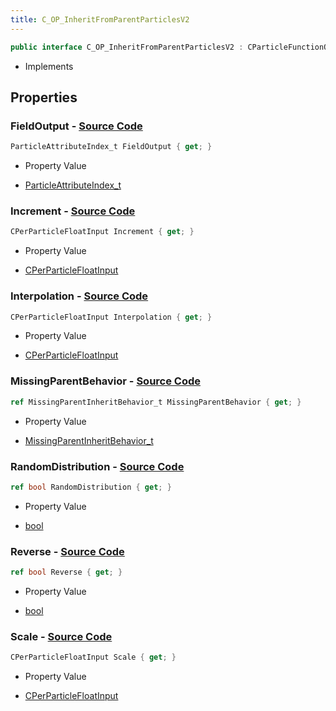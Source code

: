 ```yaml
---
title: C_OP_InheritFromParentParticlesV2
---
```


```csharp
public interface C_OP_InheritFromParentParticlesV2 : CParticleFunctionOperator, CParticleFunction, ISchemaClass<CParticleFunction>, ISchemaClass<CParticleFunctionOperator>, ISchemaClass<C_OP_InheritFromParentParticlesV2>, ISchemaField, ISchemaClass, INativeHandle
```

- Implements

## Properties

### **FieldOutput** - [Source Code](https://github.com/swiftly-solution/swiftlys2/blob/main/managed/src/SwiftlyS2.Generated/Schemas/Interfaces/C_OP_InheritFromParentParticlesV2.cs#L18)

```csharp
ParticleAttributeIndex_t FieldOutput { get; }
```

- Property Value

- [ParticleAttributeIndex_t](/docs/api/shared/schemadefinitions/particleattributeindex_t)

### **Increment** - [Source Code](https://github.com/swiftly-solution/swiftlys2/blob/main/managed/src/SwiftlyS2.Generated/Schemas/Interfaces/C_OP_InheritFromParentParticlesV2.cs#L20)

```csharp
CPerParticleFloatInput Increment { get; }
```

- Property Value

- [CPerParticleFloatInput](/docs/api/shared/schemadefinitions/cperparticlefloatinput)

### **Interpolation** - [Source Code](https://github.com/swiftly-solution/swiftlys2/blob/main/managed/src/SwiftlyS2.Generated/Schemas/Interfaces/C_OP_InheritFromParentParticlesV2.cs#L28)

```csharp
CPerParticleFloatInput Interpolation { get; }
```

- Property Value

- [CPerParticleFloatInput](/docs/api/shared/schemadefinitions/cperparticlefloatinput)

### **MissingParentBehavior** - [Source Code](https://github.com/swiftly-solution/swiftlys2/blob/main/managed/src/SwiftlyS2.Generated/Schemas/Interfaces/C_OP_InheritFromParentParticlesV2.cs#L26)

```csharp
ref MissingParentInheritBehavior_t MissingParentBehavior { get; }
```

- Property Value

- [MissingParentInheritBehavior_t](/docs/api/shared/schemadefinitions/missingparentinheritbehavior_t)

### **RandomDistribution** - [Source Code](https://github.com/swiftly-solution/swiftlys2/blob/main/managed/src/SwiftlyS2.Generated/Schemas/Interfaces/C_OP_InheritFromParentParticlesV2.cs#L22)

```csharp
ref bool RandomDistribution { get; }
```

- Property Value

- [bool](https://learn.microsoft.com/dotnet/api/system.boolean)

### **Reverse** - [Source Code](https://github.com/swiftly-solution/swiftlys2/blob/main/managed/src/SwiftlyS2.Generated/Schemas/Interfaces/C_OP_InheritFromParentParticlesV2.cs#L24)

```csharp
ref bool Reverse { get; }
```

- Property Value

- [bool](https://learn.microsoft.com/dotnet/api/system.boolean)

### **Scale** - [Source Code](https://github.com/swiftly-solution/swiftlys2/blob/main/managed/src/SwiftlyS2.Generated/Schemas/Interfaces/C_OP_InheritFromParentParticlesV2.cs#L16)

```csharp
CPerParticleFloatInput Scale { get; }
```

- Property Value

- [CPerParticleFloatInput](/docs/api/shared/schemadefinitions/cperparticlefloatinput)

